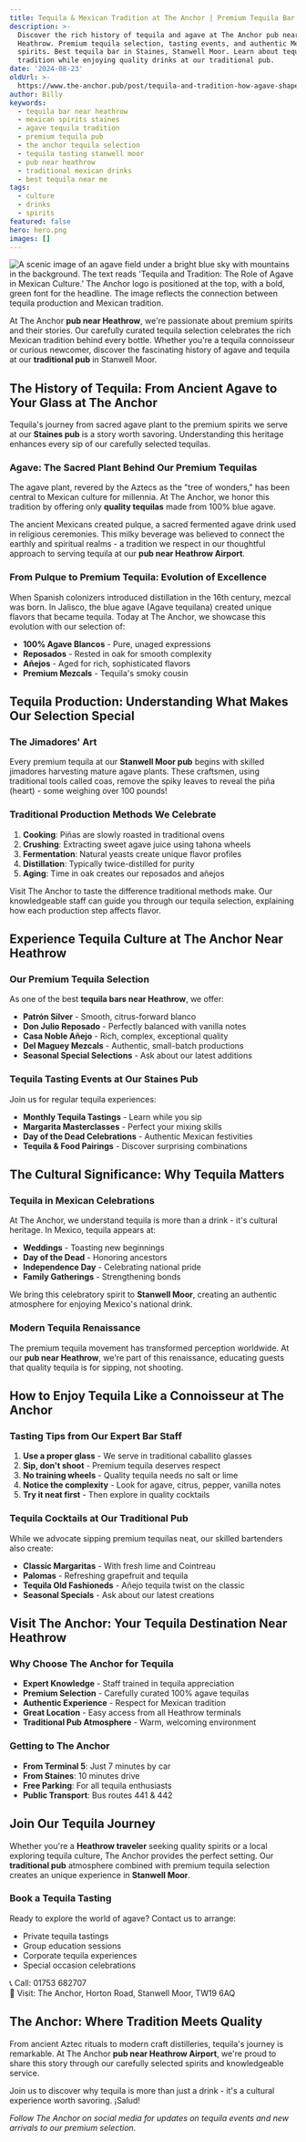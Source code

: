```yaml
---
title: Tequila & Mexican Tradition at The Anchor | Premium Tequila Bar Near Heathrow
description: >-
  Discover the rich history of tequila and agave at The Anchor pub near
  Heathrow. Premium tequila selection, tasting events, and authentic Mexican
  spirits. Best tequila bar in Staines, Stanwell Moor. Learn about tequila
  tradition while enjoying quality drinks at our traditional pub.
date: '2024-08-23'
oldUrl: >-
  https://www.the-anchor.pub/post/tequila-and-tradition-how-agave-shapes-mexican-cul
author: Billy
keywords:
  - tequila bar near heathrow
  - mexican spirits staines
  - agave tequila tradition
  - premium tequila pub
  - the anchor tequila selection
  - tequila tasting stanwell moor
  - pub near heathrow
  - traditional mexican drinks
  - best tequila near me
tags:
  - culture
  - drinks
  - spirits
featured: false
hero: hero.png
images: []
---
```


![A scenic image of an agave field under a bright blue sky with mountains in the background. The text reads 'Tequila and Tradition: The Role of Agave in Mexican Culture.' The Anchor logo is positioned at the top, with a bold, green font for the headline. The image reflects the connection between tequila production and Mexican tradition.](/content/blog/tequila-and-tradition-how-agave-shapes-mexican-cul/hero.png)

At The Anchor **pub near Heathrow**, we're passionate about premium spirits and their stories. Our carefully curated tequila selection celebrates the rich Mexican tradition behind every bottle. Whether you're a tequila connoisseur or curious newcomer, discover the fascinating history of agave and tequila at our **traditional pub** in Stanwell Moor.

## The History of Tequila: From Ancient Agave to Your Glass at The Anchor

Tequila's journey from sacred agave plant to the premium spirits we serve at our **Staines pub** is a story worth savoring. Understanding this heritage enhances every sip of our carefully selected tequilas.

### Agave: The Sacred Plant Behind Our Premium Tequilas

The agave plant, revered by the Aztecs as the "tree of wonders," has been central to Mexican culture for millennia. At The Anchor, we honor this tradition by offering only **quality tequilas** made from 100% blue agave. 

The ancient Mexicans created pulque, a sacred fermented agave drink used in religious ceremonies. This milky beverage was believed to connect the earthly and spiritual realms - a tradition we respect in our thoughtful approach to serving tequila at our **pub near Heathrow Airport**.

### From Pulque to Premium Tequila: Evolution of Excellence

When Spanish colonizers introduced distillation in the 16th century, mezcal was born. In Jalisco, the blue agave (Agave tequilana) created unique flavors that became tequila. Today at The Anchor, we showcase this evolution with our selection of:

- **100% Agave Blancos** - Pure, unaged expressions
- **Reposados** - Rested in oak for smooth complexity
- **Añejos** - Aged for rich, sophisticated flavors
- **Premium Mezcals** - Tequila's smoky cousin

## Tequila Production: Understanding What Makes Our Selection Special

### The Jimadores' Art

Every premium tequila at our **Stanwell Moor pub** begins with skilled jimadores harvesting mature agave plants. These craftsmen, using traditional tools called coas, remove the spiky leaves to reveal the piña (heart) - some weighing over 100 pounds!

### Traditional Production Methods We Celebrate

1. **Cooking**: Piñas are slowly roasted in traditional ovens
2. **Crushing**: Extracting sweet agave juice using tahona wheels
3. **Fermentation**: Natural yeasts create unique flavor profiles
4. **Distillation**: Typically twice-distilled for purity
5. **Aging**: Time in oak creates our reposados and añejos

Visit The Anchor to taste the difference traditional methods make. Our knowledgeable staff can guide you through our tequila selection, explaining how each production step affects flavor.

## Experience Tequila Culture at The Anchor Near Heathrow

### Our Premium Tequila Selection

As one of the best **tequila bars near Heathrow**, we offer:

- **Patrón Silver** - Smooth, citrus-forward blanco
- **Don Julio Reposado** - Perfectly balanced with vanilla notes
- **Casa Noble Añejo** - Rich, complex, exceptional quality
- **Del Maguey Mezcals** - Authentic, small-batch productions
- **Seasonal Special Selections** - Ask about our latest additions

### Tequila Tasting Events at Our Staines Pub

Join us for regular tequila experiences:

- **Monthly Tequila Tastings** - Learn while you sip
- **Margarita Masterclasses** - Perfect your mixing skills
- **Day of the Dead Celebrations** - Authentic Mexican festivities
- **Tequila & Food Pairings** - Discover surprising combinations

## The Cultural Significance: Why Tequila Matters

### Tequila in Mexican Celebrations

At The Anchor, we understand tequila is more than a drink - it's cultural heritage. In Mexico, tequila appears at:

- **Weddings** - Toasting new beginnings
- **Day of the Dead** - Honoring ancestors
- **Independence Day** - Celebrating national pride
- **Family Gatherings** - Strengthening bonds

We bring this celebratory spirit to **Stanwell Moor**, creating an authentic atmosphere for enjoying Mexico's national drink.

### Modern Tequila Renaissance 

The premium tequila movement has transformed perception worldwide. At our **pub near Heathrow**, we're part of this renaissance, educating guests that quality tequila is for sipping, not shooting.

## How to Enjoy Tequila Like a Connoisseur at The Anchor

### Tasting Tips from Our Expert Bar Staff

1. **Use a proper glass** - We serve in traditional caballito glasses
2. **Sip, don't shoot** - Premium tequila deserves respect
3. **No training wheels** - Quality tequila needs no salt or lime
4. **Notice the complexity** - Look for agave, citrus, pepper, vanilla notes
5. **Try it neat first** - Then explore in quality cocktails

### Tequila Cocktails at Our Traditional Pub

While we advocate sipping premium tequilas neat, our skilled bartenders also create:

- **Classic Margaritas** - With fresh lime and Cointreau
- **Palomas** - Refreshing grapefruit and tequila
- **Tequila Old Fashioneds** - Añejo tequila twist on the classic
- **Seasonal Specials** - Ask about our latest creations

## Visit The Anchor: Your Tequila Destination Near Heathrow

### Why Choose The Anchor for Tequila

- **Expert Knowledge** - Staff trained in tequila appreciation
- **Premium Selection** - Carefully curated 100% agave tequilas
- **Authentic Experience** - Respect for Mexican tradition
- **Great Location** - Easy access from all Heathrow terminals
- **Traditional Pub Atmosphere** - Warm, welcoming environment

### Getting to The Anchor

- **From Terminal 5**: Just 7 minutes by car
- **From Staines**: 10 minutes drive
- **Free Parking**: For all tequila enthusiasts
- **Public Transport**: Bus routes 441 & 442

## Join Our Tequila Journey

Whether you're a **Heathrow traveler** seeking quality spirits or a local exploring tequila culture, The Anchor provides the perfect setting. Our **traditional pub** atmosphere combined with premium tequila selection creates an unique experience in **Stanwell Moor**.

### Book a Tequila Tasting

Ready to explore the world of agave? Contact us to arrange:

- Private tequila tastings
- Group education sessions
- Corporate tequila experiences
- Special occasion celebrations

📞 Call: 01753 682707  
📍 Visit: The Anchor, Horton Road, Stanwell Moor, TW19 6AQ

## The Anchor: Where Tradition Meets Quality

From ancient Aztec rituals to modern craft distilleries, tequila's journey is remarkable. At The Anchor **pub near Heathrow Airport**, we're proud to share this story through our carefully selected spirits and knowledgeable service.

Join us to discover why tequila is more than just a drink - it's a cultural experience worth savoring. ¡Salud!

*Follow The Anchor on social media for updates on tequila events and new arrivals to our premium selection.*
